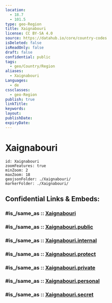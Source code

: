 ```yaml
---
location:
  - 18.7
  - 101.5
type: geo-Region
title: Xaignabouri
license: CC BY-SA 4.0
source: https://datahub.io/core/country-codes
isDeleted: false
isReadOnly: false
draft: false
confidential: public
tags:
  - geo/Country/Region
aliases:
  - Xaignabouri
Languages:
  - de
cssclasses:
  - geo-Region
publish: true
linkTitle:
keywords:
layout:
publishDate:
expiryDate:
---
```


# Xaignabouri

```leaflet
id: Xaignabouri
zoomFeatures: true 
minZoom: 2 
maxZoom: 18
geojsonFolder: ./Xaignabouri/
markerFolder: ./Xaignabouri/
```


## Confidential Links & Embeds: 

### #is_/same_as :: [Xaignabouri](/_Standards/Earth/Continent/Asia/Asia~South~East/Laos/Provinces~Laos/Xaignabouri.md) 

### #is_/same_as :: [Xaignabouri.public](/_public/Earth/Continent/Asia/Asia~South~East/Laos/Provinces~Laos/Xaignabouri.public.md) 

### #is_/same_as :: [Xaignabouri.internal](/_internal/Earth/Continent/Asia/Asia~South~East/Laos/Provinces~Laos/Xaignabouri.internal.md) 

### #is_/same_as :: [Xaignabouri.protect](/_protect/Earth/Continent/Asia/Asia~South~East/Laos/Provinces~Laos/Xaignabouri.protect.md) 

### #is_/same_as :: [Xaignabouri.private](/_private/Earth/Continent/Asia/Asia~South~East/Laos/Provinces~Laos/Xaignabouri.private.md) 

### #is_/same_as :: [Xaignabouri.personal](/_personal/Earth/Continent/Asia/Asia~South~East/Laos/Provinces~Laos/Xaignabouri.personal.md) 

### #is_/same_as :: [Xaignabouri.secret](/_secret/Earth/Continent/Asia/Asia~South~East/Laos/Provinces~Laos/Xaignabouri.secret.md)

